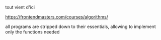 tout vient d'ici

https://frontendmasters.com/courses/algorithms/

all programs are stripped down to their essentials, allowing to implement only the functions needed
